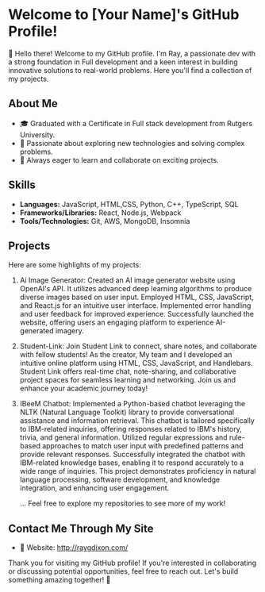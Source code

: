 # Welcome to [Your Name]'s GitHub Profile!

👋 Hello there! Welcome to my GitHub profile. I'm Ray, a passionate dev with a strong foundation in Full development and a keen interest in building innovative solutions to real-world problems. Here you'll find a collection of my projects.

## About Me
- 🎓 Graduated with a Certificate in Full stack development from Rutgers University.
- 🌟 Passionate about exploring new technologies and solving complex problems.
- 🚀 Always eager to learn and collaborate on exciting projects.

## Skills
- **Languages:** JavaScript, HTML,CSS, Python, C++, TypeScript, SQL
- **Frameworks/Libraries:** React, Node.js, Webpack
- **Tools/Technologies:** Git, AWS, MongoDB, Insomnia

## Projects
Here are some highlights of my projects:
1. Ai Image Generator: Created an AI image generator website using OpenAI's API. It utilizes advanced
deep learning algorithms to produce diverse images based on user input. Employed
HTML, CSS, JavaScript, and React.js for an intuitive user interface. Implemented
error handling and user feedback for improved experience. Successfully launched
the website, offering users an engaging platform to experience AI-generated
imagery.

2. Student-Link: Join Student Link to connect, share notes, and collaborate with fellow students! As
the creator, My team and I developed an intuitive online platform using HTML, CSS,
JavaScript, and Handlebars. Student Link offers real-time chat, note-sharing, and
collaborative project spaces for seamless learning and networking. Join us and
enhance your academic journey today!

3. IBeeM Chatbot: Implemented a Python-based chatbot leveraging the NLTK (Natural Language
Toolkit) library to provide conversational assistance and information retrieval. This
chatbot is tailored specifically to IBM-related inquiries, offering responses related to
IBM's history, trivia, and general information. Utilized regular expressions and rule-
based approaches to match user input with predefined patterns and provide
relevant responses. Successfully integrated the chatbot with IBM-related knowledge
bases, enabling it to respond accurately to a wide range of inquiries. This project
demonstrates proficiency in natural language processing, software development,
and knowledge integration, and enhancing user engagement.

   ...
Feel free to explore my repositories to see more of my work!

## Contact Me Through My Site
- 📧 Website: http://raygdixon.com/

Thank you for visiting my GitHub profile! If you're interested in collaborating or discussing potential opportunities, feel free to reach out. Let's build something amazing together! 🚀